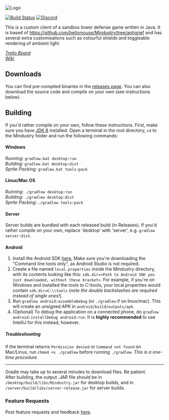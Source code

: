 ![Logo](core/assets-raw/sprites/ui/logo.png)

[![Build Status](https://travis-ci.org/daniel071/Mindustry.svg?branch=master)](https://travis-ci.org/Anuken/Mindustry) 
[![Discord](https://img.shields.io/discord/391020510269669376.svg)](https://discord.gg/mindustry)  

This is a custom client of a sandbox tower defense game written in Java. It is based of https://github.com/hellomouse/Mindustry/tree/antigrief and has several extra customisations such as colourful shields and toggleable rendering of ambient light.

_[Trello Board](https://trello.com/b/aE2tcUwF/mindustry-40-plans)_  
_[Wiki](https://mindustrygame.github.io/wiki)_ 

## Downloads
You can find pre-compiled binaries in the [releases page](https://github.com/daniel071/Mindustry/releases). You can also download the source code and compile on your own (see instructions below). 

## Building
If you'd rather compile on your own, follow these instructions.
First, make sure you have [JDK 8](https://adoptopenjdk.net/) installed. Open a terminal in the root directory, `cd` to the Mindustry folder and run the following commands:

#### Windows

_Running:_ `gradlew.bat desktop:run`  
_Building:_ `gradlew.bat desktop:dist`  
_Sprite Packing:_ `gradlew.bat tools:pack`

#### Linux/Mac OS

_Running:_ `./gradlew desktop:run`  
_Building:_ `./gradlew desktop:dist`  
_Sprite Packing:_ `./gradlew tools:pack`

#### Server

Server builds are bundled with each released build (in Releases). If you'd rather compile on your own, replace 'desktop' with 'server', e.g. `gradlew server:dist`.

#### Android

1. Install the Android SDK [here.](https://developer.android.com/studio#downloads) Make sure you're downloading the "Command line tools only", as Android Studio is not required.
2. Create a file named `local.properties` inside the Mindustry directory, with its contents looking like this: `sdk.dir=<Path to Android SDK you just downloaded, without these bracket>`. For example, if you're on Windows and installed the tools to C:\\tools, your local.properties would contain `sdk.dir=C:\\tools` (*note the double backslashes are required instead of single ones!*).
3. Run `gradlew android:assembleDebug` (or `./gradlew` if on linux/mac). This will create an unsigned APK in `android/build/outputs/apk`.
4. (Optional) To debug the application on a connected phone, do `gradlew android:installDebug android:run`. It is **highly recommended** to use IntelliJ for this instead, however.

##### Troubleshooting

If the terminal returns `Permission denied` or `Command not found` on Mac/Linux, run `chmod +x ./gradlew` before running `./gradlew`. *This is a one-time procedure.*

---

Gradle may take up to several minutes to download files. Be patient. <br>
After building, the output .JAR file should be in `/desktop/build/libs/Mindustry.jar` for desktop builds, and in `/server/build/libs/server-release.jar` for server builds.

### Feature Requests

Post feature requests and feedback [here](https://github.com/daniel071/Mindustry/issues/new/choose).
